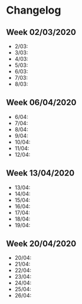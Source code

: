 # Changelog

## Week 02/03/2020
- 2/03:
- 3/03:
- 4/03:
- 5/03:
- 6/03:
- 7/03:
- 8/03:

## Week 06/04/2020
- 6/04:
- 7/04:
- 8/04:
- 9/04:
- 10/04:
- 11/04:
- 12/04:

## Week 13/04/2020
- 13/04:
- 14/04:
- 15/04:
- 16/04:
- 17/04:
- 18/04:
- 19/04:

## Week 20/04/2020
- 20/04:
- 21/04:
- 22/04:
- 23/04:
- 24/04:
- 25/04:
- 26/04:
